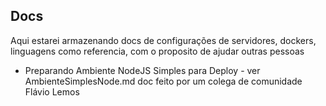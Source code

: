 ## Docs

Aqui estarei armazenando docs de configurações de servidores, dockers, linguagens como referencia, com o proposito de ajudar outras pessoas

- Preparando Ambiente NodeJS Simples para Deploy - ver AmbienteSimplesNode.md doc feito por um colega de comunidade Flávio Lemos
